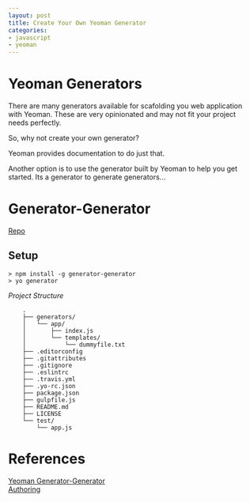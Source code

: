 ```yaml
---
layout: post
title: Create Your Own Yeoman Generator
categories:
- javascript
- yeoman
---
```


# Yeoman Generators  
There are many generators available for scafolding you web application with Yeoman.  These are very opinionated and may not fit your project needs perfectly.  

So, why not create your own generator?

Yeoman provides documentation to do just that.

Another option is to use the generator built by Yeoman to help you get started. Its a generator to generate generators...

# Generator-Generator  
[Repo](https://github.com/yeoman/generator-generator)  

## Setup  
``` shell
> npm install -g generator-generator
> yo generator
```

*Project Structure*
``` shell
    .
    ├── generators/
    │   └── app/
    │       ├── index.js
    │       └── templates/
    │           └── dummyfile.txt
    ├── .editorconfig
    ├── .gitattributes
    ├── .gitignore
    ├── .eslintrc
    ├── .travis.yml
    ├── .yo-rc.json
    ├── package.json
    ├── gulpfile.js
    ├── README.md
    ├── LICENSE
    └── test/
        └── app.js
```

# References  
[Yeoman Generator-Generator](https://github.com/yeoman/generator-generator)  
[Authoring](http://yeoman.io/authoring/)